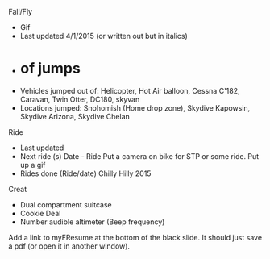 Fall/Fly 
- Gif
- Last updated 4/1/2015 (or written out but in italics)
- # of jumps
- Vehicles jumped out of: Helicopter, Hot Air balloon, Cessna C'182, Caravan, Twin Otter, DC180, skyvan
- Locations jumped: Snohomish (Home drop zone), Skydive Kapowsin, Skydive Arizona, Skydive Chelan

Ride
- Last updated
- Next ride (s) 
  Date - Ride
Put a camera on bike for STP or some ride. Put up a gif
- Rides done (Ride/date) Chilly Hilly 2015

Creat
- Dual compartment suitcase
- Cookie Deal
- Number audible altimeter (Beep frequency)

Add a link to myFResume at the bottom of the black slide. It should just save a pdf (or open it in another window). 
